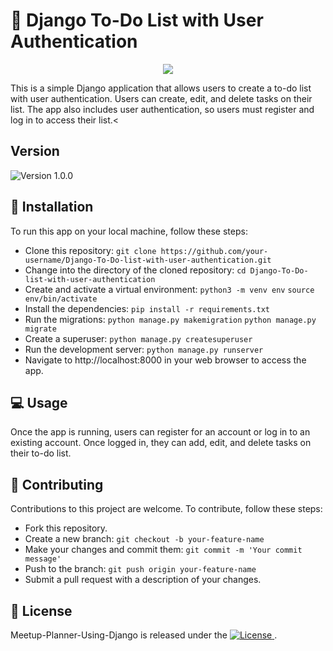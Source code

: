 # 📝 Django To-Do List with User Authentication

<p align="center"><img src="https://img.icons8.com/color/96/000000/django.png"/></p>

<p>This is a simple Django application that allows users to create a to-do list with user authentication. Users can create, edit, and delete tasks on their list. The app also includes user authentication, so users must register and log in to access their list.<


## Version

![Version 1.0.0](https://img.shields.io/badge/version-1.0.0-blue.svg)


## 🚀 Installation

To run this app on your local machine, follow these steps:
- Clone this repository: `git clone https://github.com/your-username/Django-To-Do-list-with-user-authentication.git`
- Change into the directory of the cloned repository: `cd Django-To-Do-list-with-user-authentication`
- Create and activate a virtual environment: `python3 -m venv env` `source env/bin/activate`
- Install the dependencies: `pip install -r requirements.txt`
- Run the migrations: `python manage.py makemigration` `python manage.py migrate`
- Create a superuser: `python manage.py createsuperuser`
- Run the development server: `python manage.py runserver`
- Navigate to http://localhost:8000 in your web browser to access the app.


## 💻 Usage

Once the app is running, users can register for an account or log in to an existing account. Once logged in, they can add, edit, and delete tasks on their to-do list.


## 🤝 Contributing

Contributions to this project are welcome. To contribute, follow these steps:
- Fork this repository.
- Create a new branch: `git checkout -b your-feature-name`
- Make your changes and commit them: `git commit -m 'Your commit message'`
- Push to the branch: `git push origin your-feature-name`
- Submit a pull request with a description of your changes.


## 📝 License

Meetup-Planner-Using-Django is released under the <a href="https://github.com/muqeetiqbal2/Django-To-Do-list-with-user-authentication/blob/master/LICENSE">
    <img src="https://img.shields.io/github/license/muqeetiqbal2/Django-To-Do-list-with-user-authentication" alt="License">
  </a>.

